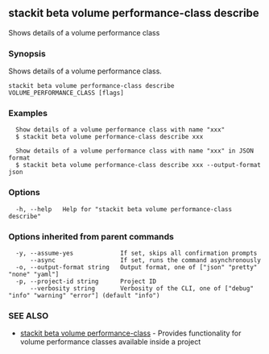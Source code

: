 ## stackit beta volume performance-class describe

Shows details of a volume performance class

### Synopsis

Shows details of a volume performance class.

```
stackit beta volume performance-class describe VOLUME_PERFORMANCE_CLASS [flags]
```

### Examples

```
  Show details of a volume performance class with name "xxx"
  $ stackit beta volume performance-class describe xxx

  Show details of a volume performance class with name "xxx" in JSON format
  $ stackit beta volume performance-class describe xxx --output-format json
```

### Options

```
  -h, --help   Help for "stackit beta volume performance-class describe"
```

### Options inherited from parent commands

```
  -y, --assume-yes             If set, skips all confirmation prompts
      --async                  If set, runs the command asynchronously
  -o, --output-format string   Output format, one of ["json" "pretty" "none" "yaml"]
  -p, --project-id string      Project ID
      --verbosity string       Verbosity of the CLI, one of ["debug" "info" "warning" "error"] (default "info")
```

### SEE ALSO

* [stackit beta volume performance-class](./stackit_beta_volume_performance-class.md)	 - Provides functionality for volume performance classes available inside a project

